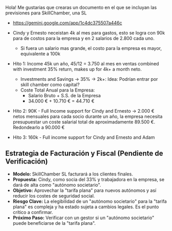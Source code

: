 Hola! Me gustarias que crearas un documento en el que se incluyan las previsiones para SkillChamber, una SL

- https://gemini.google.com/app/1c4dc375507a446c
- Cindy y Ernesto neceistan 4k al mes para gastos, esto se logra con 90k para de costos para la empresa y en 2 salarios de 2.800 cada uno. 
  - Si fuera un salario mas grande, el costo para la empresa es mayor, equivalente a 100k

- Hito 1: Income 45k un año, 45/12 = 3.750 al mes en ventas combined with investment 35% return, makes up for 4k+ a month neto.
  - Investments and Savings -> 35% -> 2k+: Idea: Podrían entrar por skill chamber como capital?
  - Coste Total Anual para la Empresa:
    - Salario Bruto + S.S. de la Empresa
    - 34.000 € + 10.710 € = 44.710 €

- Hito 2: 90K - Full Income support for Cindy and Ernesto -> 2.000 € netos mensuales para cada socio durante un año, la empresa necesita presupuestar un coste salarial total de aproximadamente 89.500 €. Redondearlo a 90.000 €

- Hito 3: 160k - Full income support for Cindy and Ernesto and Adam


## Estrategia de Facturación y Fiscal (Pendiente de Verificación)

-   **Modelo:** SkillChamber SL facturará a los clientes finales.
-   **Propuesta:** Cindy, como socia del 33% y trabajadora en la empresa, se dará de alta como "autónomo societario".
-   **Objetivo:** Aprovechar la "tarifa plana" para nuevos autónomos y así reducir los costes de seguridad social.
-   **Riesgo Clave:** La elegibilidad de un "autónomo societario" para la "tarifa plana" es compleja y ha estado sujeta a cambios legales. Es el punto crítico a confirmar.
-   **Próximo Paso:** Verificar con un gestor si un "autónomo societario" puede beneficiarse de la "tarifa plana".
